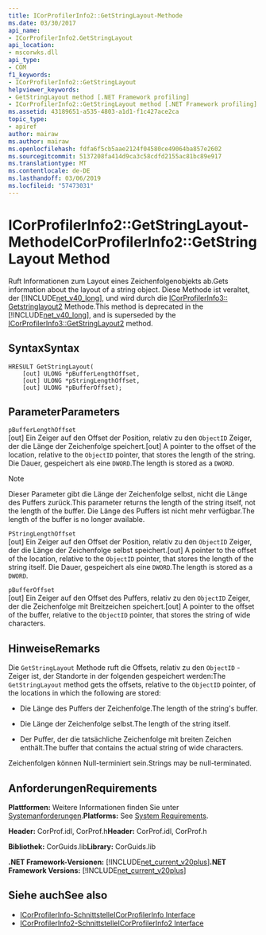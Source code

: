 ```yaml
---
title: ICorProfilerInfo2::GetStringLayout-Methode
ms.date: 03/30/2017
api_name:
- ICorProfilerInfo2.GetStringLayout
api_location:
- mscorwks.dll
api_type:
- COM
f1_keywords:
- ICorProfilerInfo2::GetStringLayout
helpviewer_keywords:
- GetStringLayout method [.NET Framework profiling]
- ICorProfilerInfo2::GetStringLayout method [.NET Framework profiling]
ms.assetid: 43189651-a535-4803-a1d1-f1c427ace2ca
topic_type:
- apiref
author: mairaw
ms.author: mairaw
ms.openlocfilehash: fdfa6f5cb5aae2124f04580ce49064ba857e2602
ms.sourcegitcommit: 5137208fa414d9ca3c58cdfd2155ac81bc89e917
ms.translationtype: MT
ms.contentlocale: de-DE
ms.lasthandoff: 03/06/2019
ms.locfileid: "57473031"
---
```

# <a name="icorprofilerinfo2getstringlayout-method"></a><span data-ttu-id="3fb6c-102">ICorProfilerInfo2::GetStringLayout-Methode</span><span class="sxs-lookup"><span data-stu-id="3fb6c-102">ICorProfilerInfo2::GetStringLayout Method</span></span>
<span data-ttu-id="3fb6c-103">Ruft Informationen zum Layout eines Zeichenfolgenobjekts ab.</span><span class="sxs-lookup"><span data-stu-id="3fb6c-103">Gets information about the layout of a string object.</span></span> <span data-ttu-id="3fb6c-104">Diese Methode ist veraltet, der [!INCLUDE[net_v40_long](../../../../includes/net-v40-long-md.md)], und wird durch die [ICorProfilerInfo3:: Getstringlayout2](../../../../docs/framework/unmanaged-api/profiling/icorprofilerinfo3-getstringlayout2-method.md) Methode.</span><span class="sxs-lookup"><span data-stu-id="3fb6c-104">This method is deprecated in the [!INCLUDE[net_v40_long](../../../../includes/net-v40-long-md.md)], and is superseded by the [ICorProfilerInfo3::GetStringLayout2](../../../../docs/framework/unmanaged-api/profiling/icorprofilerinfo3-getstringlayout2-method.md) method.</span></span>  
  
## <a name="syntax"></a><span data-ttu-id="3fb6c-105">Syntax</span><span class="sxs-lookup"><span data-stu-id="3fb6c-105">Syntax</span></span>  
  
```  
HRESULT GetStringLayout(  
    [out] ULONG *pBufferLengthOffset,  
    [out] ULONG *pStringLengthOffset,  
    [out] ULONG *pBufferOffset);  
```  
  
## <a name="parameters"></a><span data-ttu-id="3fb6c-106">Parameter</span><span class="sxs-lookup"><span data-stu-id="3fb6c-106">Parameters</span></span>  
 `pBufferLengthOffset`  
 <span data-ttu-id="3fb6c-107">[out] Ein Zeiger auf den Offset der Position, relativ zu den `ObjectID` Zeiger, der die Länge der Zeichenfolge speichert.</span><span class="sxs-lookup"><span data-stu-id="3fb6c-107">[out] A pointer to the offset of the location, relative to the `ObjectID` pointer, that stores the length of the string.</span></span> <span data-ttu-id="3fb6c-108">Die Dauer, gespeichert als eine `DWORD`.</span><span class="sxs-lookup"><span data-stu-id="3fb6c-108">The length is stored as a `DWORD`.</span></span>  
  
> [!NOTE]
>  <span data-ttu-id="3fb6c-109">Dieser Parameter gibt die Länge der Zeichenfolge selbst, nicht die Länge des Puffers zurück.</span><span class="sxs-lookup"><span data-stu-id="3fb6c-109">This parameter returns the length of the string itself, not the length of the buffer.</span></span> <span data-ttu-id="3fb6c-110">Die Länge des Puffers ist nicht mehr verfügbar.</span><span class="sxs-lookup"><span data-stu-id="3fb6c-110">The length of the buffer is no longer available.</span></span>  
  
 `PStringLengthOffset`  
 <span data-ttu-id="3fb6c-111">[out] Ein Zeiger auf den Offset der Position, relativ zu den `ObjectID` Zeiger, der die Länge der Zeichenfolge selbst speichert.</span><span class="sxs-lookup"><span data-stu-id="3fb6c-111">[out] A pointer to the offset of the location, relative to the `ObjectID` pointer, that stores the length of the string itself.</span></span> <span data-ttu-id="3fb6c-112">Die Dauer, gespeichert als eine `DWORD`.</span><span class="sxs-lookup"><span data-stu-id="3fb6c-112">The length is stored as a `DWORD`.</span></span>  
  
 `pBufferOffset`  
 <span data-ttu-id="3fb6c-113">[out] Ein Zeiger auf den Offset des Puffers, relativ zu den `ObjectID` Zeiger, der die Zeichenfolge mit Breitzeichen speichert.</span><span class="sxs-lookup"><span data-stu-id="3fb6c-113">[out] A pointer to the offset of the buffer, relative to the `ObjectID` pointer, that stores the string of wide characters.</span></span>  
  
## <a name="remarks"></a><span data-ttu-id="3fb6c-114">Hinweise</span><span class="sxs-lookup"><span data-stu-id="3fb6c-114">Remarks</span></span>  
 <span data-ttu-id="3fb6c-115">Die `GetStringLayout` Methode ruft die Offsets, relativ zu den `ObjectID` -Zeiger ist, der Standorte in der folgenden gespeichert werden:</span><span class="sxs-lookup"><span data-stu-id="3fb6c-115">The `GetStringLayout` method gets the offsets, relative to the `ObjectID` pointer, of the locations in which the following are stored:</span></span>  
  
-   <span data-ttu-id="3fb6c-116">Die Länge des Puffers der Zeichenfolge.</span><span class="sxs-lookup"><span data-stu-id="3fb6c-116">The length of the string's buffer.</span></span>  
  
-   <span data-ttu-id="3fb6c-117">Die Länge der Zeichenfolge selbst.</span><span class="sxs-lookup"><span data-stu-id="3fb6c-117">The length of the string itself.</span></span>  
  
-   <span data-ttu-id="3fb6c-118">Der Puffer, der die tatsächliche Zeichenfolge mit breiten Zeichen enthält.</span><span class="sxs-lookup"><span data-stu-id="3fb6c-118">The buffer that contains the actual string of wide characters.</span></span>  
  
 <span data-ttu-id="3fb6c-119">Zeichenfolgen können Null-terminiert sein.</span><span class="sxs-lookup"><span data-stu-id="3fb6c-119">Strings may be null-terminated.</span></span>  
  
## <a name="requirements"></a><span data-ttu-id="3fb6c-120">Anforderungen</span><span class="sxs-lookup"><span data-stu-id="3fb6c-120">Requirements</span></span>  
 <span data-ttu-id="3fb6c-121">**Plattformen:** Weitere Informationen finden Sie unter [Systemanforderungen](../../../../docs/framework/get-started/system-requirements.md).</span><span class="sxs-lookup"><span data-stu-id="3fb6c-121">**Platforms:** See [System Requirements](../../../../docs/framework/get-started/system-requirements.md).</span></span>  
  
 <span data-ttu-id="3fb6c-122">**Header:** CorProf.idl, CorProf.h</span><span class="sxs-lookup"><span data-stu-id="3fb6c-122">**Header:** CorProf.idl, CorProf.h</span></span>  
  
 <span data-ttu-id="3fb6c-123">**Bibliothek:** CorGuids.lib</span><span class="sxs-lookup"><span data-stu-id="3fb6c-123">**Library:** CorGuids.lib</span></span>  
  
 <span data-ttu-id="3fb6c-124">**.NET Framework-Versionen:** [!INCLUDE[net_current_v20plus](../../../../includes/net-current-v20plus-md.md)]</span><span class="sxs-lookup"><span data-stu-id="3fb6c-124">**.NET Framework Versions:** [!INCLUDE[net_current_v20plus](../../../../includes/net-current-v20plus-md.md)]</span></span>  
  
## <a name="see-also"></a><span data-ttu-id="3fb6c-125">Siehe auch</span><span class="sxs-lookup"><span data-stu-id="3fb6c-125">See also</span></span>
- [<span data-ttu-id="3fb6c-126">ICorProfilerInfo-Schnittstelle</span><span class="sxs-lookup"><span data-stu-id="3fb6c-126">ICorProfilerInfo Interface</span></span>](../../../../docs/framework/unmanaged-api/profiling/icorprofilerinfo-interface.md)
- [<span data-ttu-id="3fb6c-127">ICorProfilerInfo2-Schnittstelle</span><span class="sxs-lookup"><span data-stu-id="3fb6c-127">ICorProfilerInfo2 Interface</span></span>](../../../../docs/framework/unmanaged-api/profiling/icorprofilerinfo2-interface.md)
